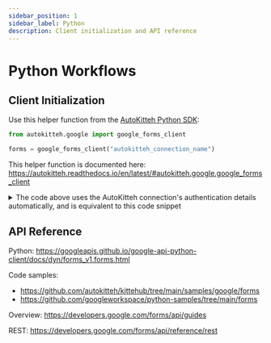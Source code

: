 ```yaml
---
sidebar_position: 1
sidebar_label: Python
description: Client initialization and API reference
---
```


# Python Workflows

## Client Initialization

Use this helper function from the
[AutoKitteh Python SDK](https://pypi.org/project/autokitteh/):

```python
from autokitteh.google import google_forms_client

forms = google_forms_client("autokitteh_connection_name")
```

This helper function is documented here:
https://autokitteh.readthedocs.io/en/latest/#autokitteh.google.google_forms_client

<details>
  <summary>
    The code above uses the AutoKitteh connection's authentication details
    automatically, and is equivalent to this code snippet
  </summary>

```python
from google.auth.transport.requests import Request
import google.oauth2.credentials as credentials
import google.oauth2.service_account as service_account
from googleapiclient.discovery import build

scopes = [...]

if json_key:
    info = json.loads(json_key)
    creds = service_account.Credentials.from_service_account_info(info, scopes=scopes)
else:
    creds = credentials.Credentials.from_authorized_user_info(...)
    if creds.expired:
        creds.refresh(Request())

forms = build("forms", "v1", credentials=creds)
```

</details>

## API Reference

Python:
https://googleapis.github.io/google-api-python-client/docs/dyn/forms_v1.forms.html

Code samples:

- https://github.com/autokitteh/kittehub/tree/main/samples/google/forms
- https://github.com/googleworkspace/python-samples/tree/main/forms

Overview:
https://developers.google.com/forms/api/guides

REST:
https://developers.google.com/forms/api/reference/rest
